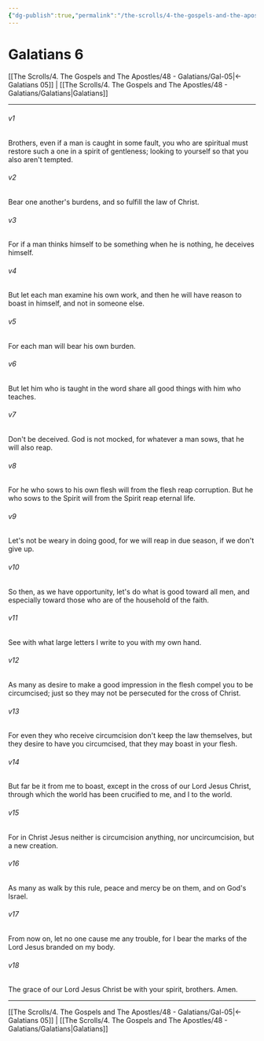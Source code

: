 ```yaml
---
{"dg-publish":true,"permalink":"/the-scrolls/4-the-gospels-and-the-apostles/48-galatians/gal-06/","tags":["#TheScrolls","#GospelsApostles"]}
---
```



# Galatians 6

[[The Scrolls/4. The Gospels and The Apostles/48 - Galatians/Gal-05\|← Galatians 05]] | [[The Scrolls/4. The Gospels and The Apostles/48 - Galatians/Galatians\|Galatians]]
***



###### v1 
Brothers, even if a man is caught in some fault, you who are spiritual must restore such a one in a spirit of gentleness; looking to yourself so that you also aren't tempted. 

###### v2 
Bear one another's burdens, and so fulfill the law of Christ. 

###### v3 
For if a man thinks himself to be something when he is nothing, he deceives himself. 

###### v4 
But let each man examine his own work, and then he will have reason to boast in himself, and not in someone else. 

###### v5 
For each man will bear his own burden. 

###### v6 
But let him who is taught in the word share all good things with him who teaches. 

###### v7 
Don't be deceived. God is not mocked, for whatever a man sows, that he will also reap. 

###### v8 
For he who sows to his own flesh will from the flesh reap corruption. But he who sows to the Spirit will from the Spirit reap eternal life. 

###### v9 
Let's not be weary in doing good, for we will reap in due season, if we don't give up. 

###### v10 
So then, as we have opportunity, let's do what is good toward all men, and especially toward those who are of the household of the faith. 

###### v11 
See with what large letters I write to you with my own hand. 

###### v12 
As many as desire to make a good impression in the flesh compel you to be circumcised; just so they may not be persecuted for the cross of Christ. 

###### v13 
For even they who receive circumcision don't keep the law themselves, but they desire to have you circumcised, that they may boast in your flesh. 

###### v14 
But far be it from me to boast, except in the cross of our Lord Jesus Christ, through which the world has been crucified to me, and I to the world. 

###### v15 
For in Christ Jesus neither is circumcision anything, nor uncircumcision, but a new creation. 

###### v16 
As many as walk by this rule, peace and mercy be on them, and on God's Israel. 

###### v17 
From now on, let no one cause me any trouble, for I bear the marks of the Lord Jesus branded on my body. 

###### v18 
The grace of our Lord Jesus Christ be with your spirit, brothers. Amen.

***
[[The Scrolls/4. The Gospels and The Apostles/48 - Galatians/Gal-05\|← Galatians 05]] | [[The Scrolls/4. The Gospels and The Apostles/48 - Galatians/Galatians\|Galatians]]
